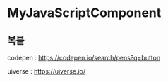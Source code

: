 # MyJavaScriptComponent

## 복붙

codepen : https://codepen.io/search/pens?q=button

uiverse : https://uiverse.io/
